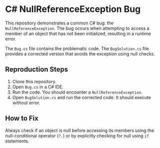 # C# NullReferenceException Bug

This repository demonstrates a common C# bug: the `NullReferenceException`.  The bug occurs when attempting to access a member of an object that has not been initialized, resulting in a runtime error.

The `Bug.cs` file contains the problematic code. The `BugSolution.cs` file provides a corrected version that avoids the exception using null checks.

## Reproduction Steps

1. Clone this repository.
2. Open `Bug.cs` in a C# IDE.
3. Run the code. You should encounter a `NullReferenceException`.
4. Open `BugSolution.cs` and run the corrected code. It should execute without error.

## How to Fix

Always check if an object is null before accessing its members using the null-conditional operator (`?.`) or by explicitly checking for null using `if` statements.